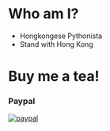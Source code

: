 # Who am I?
- Hongkongese Pythonista
- Stand with Hong Kong

# Buy me a tea!
### Paypal
[![paypal](https://www.paypalobjects.com/en_US/i/btn/btn_donateCC_LG.gif)](https://www.paypal.com/cgi-bin/webscr?cmd=_s-xclick&hosted_button_id=KXJHS2Z7FTU4J)
